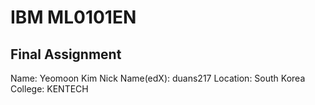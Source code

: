# IBM ML0101EN
## Final Assignment

Name: Yeomoon Kim
Nick Name(edX): duans217
Location: South Korea
College: KENTECH
